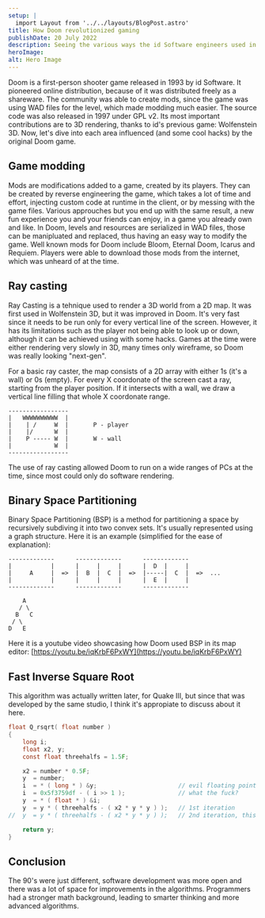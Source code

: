 ```yaml
---
setup: |
  import Layout from '../../layouts/BlogPost.astro'
title: How Doom revolutionized gaming
publishDate: 20 July 2022
description: Seeing the various ways the id Software engineers used in the 90's.
heroImage: 
alt: Hero Image
---
```


Doom is a first-person shooter game released in 1993 by id Software. It pioneered online distribution, because of it was distributed freely as a shareware. The community was able to create mods, since the game was using WAD files for the level, which made modding much easier. The source code was also released in 1997 under GPL v2. Its most important contributions are to 3D rendering, thanks to id's previous game: Wolfenstein 3D. Now, let's dive into each area influenced (and some cool hacks) by the original Doom game.

## Game modding

Mods are modifications added to a game, created by its players. They can be created by reverse engineering the game, which takes a lot of time and effort, injecting custom code at runtime in the client, or by messing with the game files. Various approuches but you end up with the same result, a new fun experience you and your friends can enjoy, in a game you already own and like. In Doom, levels and resources are serialized in WAD files, those can be manipluated and replaced, thus having an easy way to modify the game. Well known mods for Doom include Bloom, Eternal Doom, Icarus and Requiem. Players were able to download those mods from the internet, which was unheard of at the time. 

## Ray casting

Ray Casting is a tehnique used to render a 3D world from a 2D map. It was first used in Wolfenstein 3D, but it was improved in Doom. It's very fast since it needs to be run only for every vertical line of the screen. 
However, it has its limitations such as the player not being able to look up or down, although it can be achieved using with some hacks. Games at the time were either rendering very slowly in 3D, many times only wireframe, so Doom was really looking "next-gen".

For a basic ray caster, the map consists of a 2D array with either 1s (it's a wall) or 0s (empty). For every X coordonate of the screen cast a ray, starting from the player position. If it intersects with a wall, we draw a vertical line filling that whole X coordonate range.

```
-----------------
|   WWWWWWWWWW  |
|    | /     W  |       P - player
|    |/      W  |
|    P ----- W  |       W - wall
|            W  |
----------------- 
```

The use of ray casting allowed Doom to run on a wide ranges of PCs at the time, since most could only do software rendering.

## Binary Space Partitioning

Binary Space Partitioning (BSP) is a method for partitioning a space by recursively subdiving it into two convex sets. It's usually represented using a graph structure. Here it is an example (simplified for the ease of explanation):

```
-------------      -------------      -------------
|           |      |     |     |      |  D  |     |
|     A     |  =>  |  B  |  C  |  =>  |-----|  C  |  =>  ...
|           |      |     |     |      |  E  |     |
-------------      -------------      -------------

    A
   / \
  B   C
 / \
D   E
```

Here it is a youtube video showcasing how Doom used BSP in its map editor: [https://youtu.be/iqKrbF6PxWY](https://youtu.be/iqKrbF6PxWY)

## Fast Inverse Square Root 

This algorithm was actually written later, for Quake III, but since that was developed by the same studio, I think it's appropiate to discuss about it here.

```c
float Q_rsqrt( float number )
{
	long i;
	float x2, y;
	const float threehalfs = 1.5F;

	x2 = number * 0.5F;
	y  = number;
	i  = * ( long * ) &y;                       // evil floating point bit level hacking
	i  = 0x5f3759df - ( i >> 1 );               // what the fuck? 
	y  = * ( float * ) &i;
	y  = y * ( threehalfs - ( x2 * y * y ) );   // 1st iteration
//	y  = y * ( threehalfs - ( x2 * y * y ) );   // 2nd iteration, this can be removed

	return y;
}
```

## Conclusion

The 90's were just different, software development was more open and there was a lot of space for improvements in the algorithms. Programmers had a stronger math background, leading to smarter thinking and more advanced algorithms.
